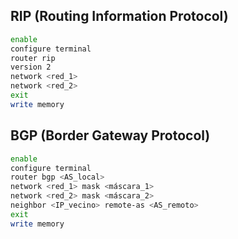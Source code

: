 ## RIP (Routing Information Protocol)

```bash
enable
configure terminal
router rip
version 2
network <red_1>
network <red_2>
exit
write memory
```
## BGP (Border Gateway Protocol)

```bash
enable
configure terminal
router bgp <AS_local>
network <red_1> mask <máscara_1>
network <red_2> mask <máscara_2>
neighbor <IP_vecino> remote-as <AS_remoto>
exit
write memory
```



